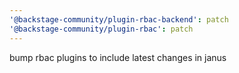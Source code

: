 ```yaml
---
'@backstage-community/plugin-rbac-backend': patch
'@backstage-community/plugin-rbac': patch
---
```


bump rbac plugins to include latest changes in janus
